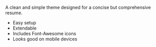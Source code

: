 A clean and simple theme designed for a concise but comprehensive resume.

 - Easy setup
 - Extendable
 - Includes Font-Awesome icons
 - Looks good on mobile devices